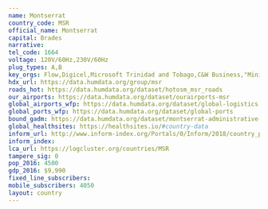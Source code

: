 ```yaml
---
name: Montserrat
country_code: MSR
official_name: Montserrat
capital: Brades
narrative:
tel_code: 1664
voltage: 120V/60Hz,230V/60Hz
plug_types: A,B
key_orgs: Flow,Digicel,Microsoft Trinidad and Tobago,C&W Business,"Ministry of Communications, Works, Energy and Labour",MICA
hdx_url: https://data.humdata.org/group/msr
roads_hot: https://data.humdata.org/dataset/hotosm_msr_roads
our_airports: https://data.humdata.org/dataset/ourairports-msr
global_airports_wfp: https://data.humdata.org/dataset/global-logistics
global_ports_wfp: https://data.humdata.org/dataset/global-ports
bound_gadm: https://data.humdata.org/dataset/montserrat-administrative-level-0-nation-and-1-parish-boundaries
global_healthsites: https://healthsites.io/#country-data
inform_url: http://www.inform-index.org/Portals/0/Inform/2018/country_profiles/MSR.pdf
inform_index:
lca_url: https://logcluster.org/countries/MSR
tampere_sig: 0
pop_2016: 4500
gdp_2016: $9,990
fixed_line_subscribers:
mobile_subscribers: 4050
layout: country
---
```


